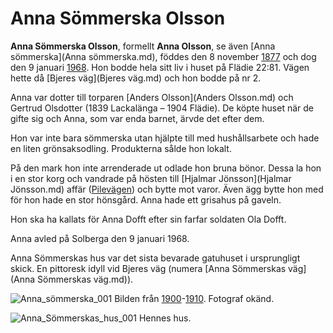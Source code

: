 # Anna Sömmerska Olsson

**Anna Sömmerska Olsson**, formellt **Anna Olsson**, se även [Anna sömmerska](Anna sömmerska.md), föddes den 8 november [1877](1877.md) och dog den 9 januari [1968](1968.md). Hon bodde hela sitt liv i huset på Flädie 22:81. Vägen hette då [Bjeres väg](Bjeres väg.md) och hon bodde på nr 2.

Anna var dotter till torparen [Anders Olsson](Anders Olsson.md) och Gertrud Olsdotter (1839 Lackalänga – 1904 Flädie). De köpte huset när de gifte sig och Anna, som var enda barnet, ärvde det efter dem.

Hon var inte bara sömmerska utan hjälpte till med hushålls­arbete och hade en liten grönsaksodling. Produkterna sålde hon lokalt.

På den mark hon inte arrenderade ut odlade hon bruna bönor. Dessa la hon i en stor korg och vandrade på hösten till [Hjalmar Jönsson](Hjalmar Jönsson.md) affär ([Pilevägen](Pilevägen.md)) och bytte mot varor. Även ägg bytte hon med för hon hade en stor hönsgård. Anna hade ett grisahus på gaveln.

Hon ska ha kallats för Anna Dofft efter sin farfar soldaten Ola Dofft.

Anna avled på Solberga den 9 januari 1968.

Anna Sömmerskas hus var det sista bevarade gatuhuset i ursprungligt skick. En pittoresk idyll vid Bjeres väg (numera [Anna Sömmerskas väg](Anna Sömmerskas väg.md)).

![Anna_sömmerska_001](images/Anna_sömmerska_001.jpg)
Bilden från [1900](1900.md)-[1910](1910.md). Fotograf okänd.

![Anna_Sömmerskas_hus_001](images/Anna_Sömmerskas_hus_001.jpeg)
Hennes hus.
